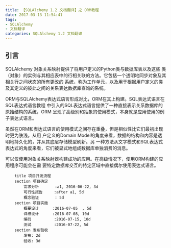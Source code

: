 ```yaml
---
title: 【SQLAlchemy 1.2 文档翻译】之 ORM教程
date: 2017-03-13 11:54:41
tags:
- SQLAlchemy
- 文档翻译
categories: SQLAlchemy 1.2 文档翻译
---
```


## 引言

SQLAlchemy 对象关系映射提供了将用户定义的Python类与数据库表以及这些
类（对象）的实例与其相应表中的行相关联的方法。它包括一个透明地同步对象及其相关行之间状态的所有更改的
系统，称为工作单元，以及用于根据用户定义的类及其定义的彼此之间的关系表达数据库查询的系统。

ORM与SQLAlchemy表达式语言形成对比，ORM在其上构建。SQL表达式语言在SQL表达式语言教程
中引入的SQL表达式语言提供了一种直接表示关系数据库的原始结构的系统，ORM
呈现了高级别和抽象的使用模式，本身就是应用使用的例子表达式语言。

虽然在ORM和表达式语言的使用模式之间存在重叠，但是相似性比它们最初出现时更为肤浅。从用
户定义的Domain Model的角度来看，数据的结构和内容是透明地持久化的，并从其底层存储模型刷新。另
一种方法从文字模式和SQL表达式表达式的角度来看，它们被显式地组成数据库单独消费的消息。

可以仅使用对象关系映射器构建成功的应用。在高级情况下，使用ORM构建的应用程序可能会在需
要特定数据库交互的特定区域中直接偶尔使用表达式语言。


```gantt
    title 项目开发流程
    section 项目确定
        需求分析       :a1, 2016-06-22, 3d
        可行性报告     :after a1, 5d
        概念验证       : 5d
    section 项目实施
        概要设计      :2016-07-05  , 5d
        详细设计      :2016-07-08, 10d
        编码          :2016-07-15, 10d
        测试          :2016-07-22, 5d
    section 发布验收
        发布: 2d
        验收: 3d
```

